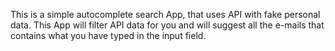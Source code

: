 This is a simple autocomplete search App, that uses API with fake personal data. This App will filter API data for you and will suggest all the e-mails that contains what you have typed in the input field.
